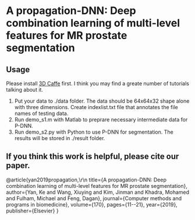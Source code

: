 # A propagation-DNN: Deep combination learning of multi-level features for MR prostate segmentation

## Usage
Please install [3D Caffe](https://au.mathworks.com/matlabcentral/answers/522143-regarding-adding-new-axis-to-the-array) first. I think you may find a greate number of tutorials talking about it.

1. Put your data to ./data folder. The data should be 64x64x32 shape alone with three dimensions. Create indexlist.txt file that annotates the file names of testing data.
2. Run demo_s1.m with Matlab to preprare necessary intermediate data for P-DNN.
3. Run demo_s2.py with Python to use P-DNN for segmentation. The results will be stored in ./result folder.

## If you think this work is helpful, please cite our paper.

@article{yan2019propagation,\r\n
  title={A propagation-DNN: Deep combination learning of multi-level features for MR prostate segmentation},
  author={Yan, Ke and Wang, Xiuying and Kim, Jinman and Khadra, Mohamed and Fulham, Michael and Feng, Dagan},
  journal={Computer methods and programs in biomedicine},
  volume={170},
  pages={11--21},
  year={2019},
  publisher={Elsevier}
}

